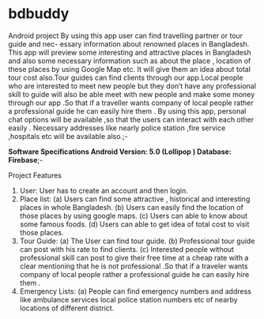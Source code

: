 # bdbuddy
Android project
By using this app user can find travelling partner or tour guide and nec-
essary information about renowned places in Bangladesh. This app will
preview some interesting and attractive places in Bangladesh and also some
necessary information such as about the place , location of these places
by using Google Map etc. It will give them an idea about total tour cost
also.Tour guides can find clients through our app.Local people who are
interested to meet new people but they don’t have any professional skill
to guide will also be able meet with new people and make some money
through our app .So that if a traveller wants company of local people rather
a professional guide he can easily hire them . By using this app, personal
chat options will be available ,so that the users can interact with each
other easily . Necessary addresses like nearly police station ,fire service
,hospitals etc will be available also.;-

**Software Specifications
Android Version: 5.0 (Lollipop )
Database: Firebase**;-




Project Features
1. User:
User has to create an account and then login.
2. Place list:
(a) Users can find some attractive , historical and interesting places
in whole Bangladesh.
(b) Users can easily find the location of those places by using google
maps.
(c) Users can able to know about some famous foods.
(d) Users can able to get idea of total cost to visit those places.
3. Tour Guide:
(a) The User can find tour guide.
(b) Professional tour guide can post with his rate to find clients.
(c) Interested people without professional skill can post to give their
free time at a cheap rate with a clear mentioning that he is not
professional .So that if a traveler wants company of local people
rather a professional guide he can easily hire them .
4. Emergency Lists:
(a) People can find emergency numbers and address like ambulance
services local police station numbers etc of nearby locations of
different district.
